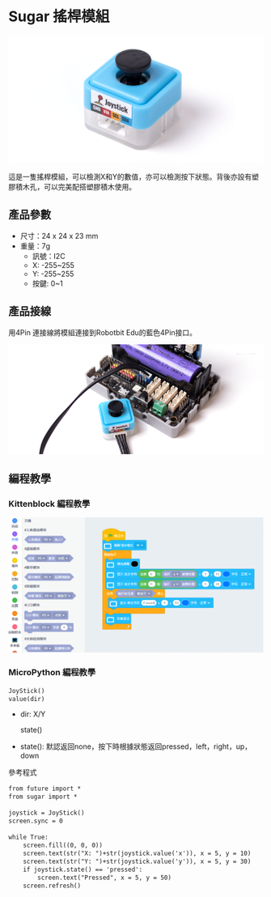 # Sugar 搖桿模組

![](./images/joy1.png)

這是一隻搖桿模組，可以檢測X和Y的數值，亦可以檢測按下狀態。背後亦設有塑膠積木孔，可以完美配搭塑膠積木使用。

## 產品參數

- 尺寸：24 x 24 x 23 mm
- 重量：7g
    - 訊號：I2C
    - X: -255~255
    - Y: -255~255
    - 按鍵: 0~1

## 產品接線

用4Pin 連接線將模組連接到Robotbit Edu的藍色4Pin接口。

![](./images/joy2.png)

## 編程教學

### Kittenblock 編程教學

![](./images/joy3.png)

### MicroPython 編程教學

    JoyStick()
    value(dir)

- dir: X/Y


    state()

- state(): 默認返回none，按下時根據狀態返回pressed，left，right，up，down

參考程式

    from future import *
    from sugar import *
    
    joystick = JoyStick()
    screen.sync = 0
    
    while True:
        screen.fill((0, 0, 0))
        screen.text(str("X: ")+str(joystick.value('x')), x = 5, y = 10)
        screen.text(str("Y: ")+str(joystick.value('y')), x = 5, y = 30)
        if joystick.state() == 'pressed':
            screen.text("Pressed", x = 5, y = 50)
        screen.refresh()